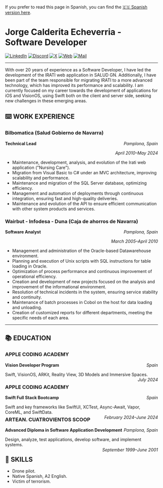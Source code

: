 If you prefer to read this page in Spanish, you can find the [🇪🇸 Spanish version here](README_es.md).
# Jorge Calderita Echeverria - Software Developer

[![LinkedIn](https://img.shields.io/badge/linkekin-0077B5?style=for-the-badge&logo=linkedin&logoColor=white&labelColor=101010)](https://www.linkedin.com/in/jcalderita)
[![Discord](https://img.shields.io/badge/discord-5865F2?style=for-the-badge&logo=discord&logoColor=white&labelColor=101010)](https://discord.com/users/jcalderita)
[![X](https://img.shields.io/badge/X-1DA1F2?style=for-the-badge&logo=x&logoColor=white&labelColor=101010)](https://x.com/jcalderita)
[![Web](https://img.shields.io/badge/website-orange?style=for-the-badge&logo=dev.to&logoColor=white&labelColor=101010)](https://jcalderita.com)
[![Mail](https://img.shields.io/badge/mail-purple?style=for-the-badge&logo=maildotru&logoColor=white&labelColor=101010)](mailto:contacto@jcalderita.com)

---

With over 20 years of experience as a Software Developer, I have led the development of the IRATI web application in SALUD GN. Additionally, I have been part of the team responsible for migrating IRATI to a more advanced technology, which has improved its performance and scalability. I am currently focused on my career towards the development of applications for iOS and VisionOS, using Swift both on the client and server side, seeking new challenges in these emerging areas.

## ⌨️ WORK EXPERIENCE

### Bilbomatica (Salud Gobierno de Navarra)
<p>
  <strong style="float: left;">Technical Lead</strong>
  <span style="float: right;"><em>Pamplona, Spain</em></span>
</p>
<br>
<p style="text-align: right;"><em>April 2010–May 2024</em></p>

- Maintenance, development, analysis, and evolution of the Irati web application ("Nursing Care").
- Migration from Visual Basic to C# under an MVC architecture, improving scalability and performance.
- Maintenance and migration of the SQL Server database, optimizing efficiency.
- Management and automation of deployments through continuous integration, ensuring fast and high-quality deliveries.
- Maintenance and evolution of the API to ensure efficient communication with other system products and services.

### Wairbut - Infodesa - Duna (Caja de ahorros de Navarra)
<p>
  <strong style="float: left;">Software Analyst</strong>
  <span style="float: right;"><em>Pamplona, Spain</em></span>
</p>
<br>
<p style="text-align: right;"><em>March 2005–April 2010</em></p>

- Management and administration of the Oracle-based Datawarehouse environment.
- Planning and execution of Unix scripts with SQL instructions for table loading in Oracle.
- Optimization of process performance and continuous improvement of operational efficiency.
- Creation and development of new projects focused on the analysis and improvement of the informational environment.
- Resolution of technical incidents in the system, ensuring service stability and continuity.
- Maintenance of batch processes in Cobol on the host for data loading and unloading.
- Creation of customized reports for different departments, meeting the specific needs of each area.

---

## 📚 EDUCATION

### APPLE CODING ACADEMY  
<p>
  <strong style="float: left;">Vision Developer Program</strong>
  <span style="float: right;"><em>Spain</em></span>
</p>
<br>
<p>
    <span style="float: left;">Swift, VisionOS, ARKit, Reality View, 3D Models and Immersive Spaces.</span>
    <span style="float: right;"><em>July 2024</em></span>
</p>
<br>

### APPLE CODING ACADEMY
<p>
  <strong style="float: left;">Swift Full Stack Bootcamp</strong>
  <span style="float: right;"><em>Spain</em></span>
</p>
<br>
<p>
    <span style="float: left;">Swift and key frameworks like SwiftUI, XCTest, Async-Await, Vapor, CoreML, and SwiftData.</span>
    <span style="float: right;"><em>February 2024–June 2024</em></span>
</p>
<br>

### ARTEAN. CUATROVIENTOS SCOOP
<p>
  <strong style="float: left;">Advanced Diploma in Software Application Development</strong>
  <span style="float: right;"><em>Pamplona, Spain</em></span>
</p>
<br>
<p>
    <span style="float: left;">Design, analyze, test applications, develop software, and implement systems.</span>
    <span style="float: right;"><em>September 1999–June 2001</em></span>
</p>
<br>

---

## 🍳 SKILLS

- Drone pilot.
- Native Spanish, A2 English.
- Victim of terrorism.